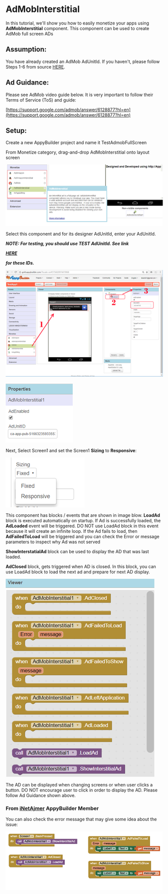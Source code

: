 # AdMobInterstitial

In this tutorial, we'll show you how to easily monetize your apps using **AdMobInterstitial** component. This component can be used to create AdMob full screen ADs

## Assumption:

You have already created an AdMob AdUnitId. If you haven't, please follow Steps 1-6 from source [HERE](https://quickappninja.zendesk.com/hc/en-us/articles/115000826865-How-to-create-Banner-Admob-Ad-unit-ID-?mobile_site=true).

## Ad Guidance:

Please see AdMob video guide below. It is very important to follow their Terms of Service \(ToS\) and guide:

[https://support.google.com/admob/answer/6128877?hl=en](https://support.google.com/admob/answer/6128877?hl=en)

## Setup:

Create a new AppyBuilder project and name it TestAdmobFullScreen

From Monetize category, drag-and-drop AdMobInterstitial onto layout screen

![](../../../.gitbook/assets/book-admob-1.png)

Select this component and for its designer AdUnitId, enter your AdUnitId. 

_**NOTE: For testing, you should use TEST AdUnitId. See link**_ 

[_**HERE**_ ](https://developers.google.com/admob/android/test-ads)

_**for these IDs.**_ 

![](../../../.gitbook/assets/bookadmob1%20%281%29.png)

![](../../../.gitbook/assets/book-admob-2.png)

Next, Select Screen1 and set the Screen1 **Sizing** to **Responsive**:

![](../../../.gitbook/assets/book-admob-responsive.png)

This component has blocks / events that are shown in image blow. **LoadAd** block is executed automatically on startup. If Ad is successfully loaded, the **AdLoaded** event will be triggered. DO NOT use LoadAd block in this event because it will create an infinite loop. If the Ad fails to load, then **AdFailedToLoad** will be triggered and you can check the Error or message parameters to inspect why Ad was not served

**ShowInterstatialAd** block can be used to display the AD that was last loaded.

**AdClosed** block, gets triggered when AD is closed. In this block, you can use LoadAd block to load the next ad and prepare for next AD display.

![](../../../.gitbook/assets/book-admob-3%20%281%29.png)

The AD can be displayed when changing screens or when user clicks a button. DO NOT encourage user to click in order to display the AD. Please follow Ad Guidance shown above.

### From [iNetAjmer](http://community.appybuilder.com/u/inetajmer) AppyBuilder Member

You can also check the error message that may give some idea about the issue:

![](../../../.gitbook/assets/admobblockserrorchecking%20%281%29.png)

